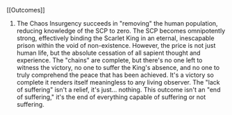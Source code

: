 [[Outcomes]]

1. The Chaos Insurgency succeeds in "removing" the human population, reducing knowledge of the SCP to zero. The SCP becomes omnipotently strong, effectively binding the Scarlet King in an eternal, inescapable prison within the void of non-existence. However, the price is not just human life, but the absolute cessation of all sapient thought and experience. The "chains" are complete, but there's no one left to witness the victory, no one to suffer the King's absence, and no one to truly comprehend the peace that has been achieved. It's a victory so complete it renders itself meaningless to any living observer. The "lack of suffering" isn't a relief, it's just... nothing. This outcome isn't an "end of suffering," it's the end of everything capable of suffering or not suffering.
    